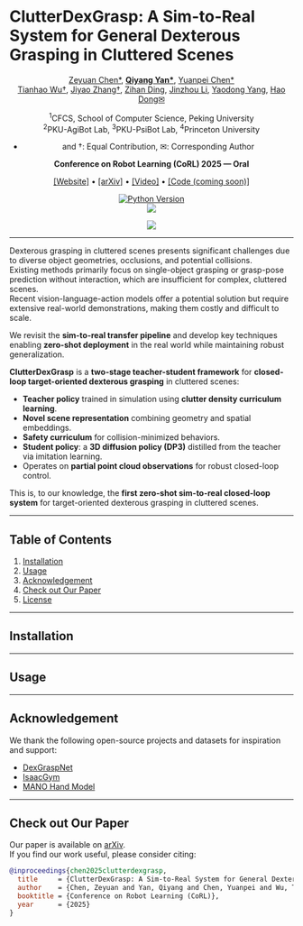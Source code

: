 # ClutterDexGrasp: A Sim-to-Real System for General Dexterous Grasping in Cluttered Scenes
<div align="center">

[Zeyuan Chen*](https://chenzyn.github.io), [**Qiyang Yan\***](https://qiyangyan.github.io/web/), [Yuanpei Chen*](https://cypypccpy.github.io/)  
[Tianhao Wu†](http://tianhaowuhz.github.io/), [Jiyao Zhang†](https://jiyao06.github.io/), [Zihan Ding](https://quantumiracle.github.io/webpage/), [Jinzhou Li](https://kingchou007.github.io/), [Yaodong Yang](https://www.yangyaodong.com/), [Hao Dong✉](https://zsdonghao.github.io/)

<sup>1</sup>CFCS, School of Computer Science, Peking University  
<sup>2</sup>PKU-AgiBot Lab, <sup>3</sup>PKU-PsiBot Lab, <sup>4</sup>Princeton University  

* and †: Equal Contribution, ✉: Corresponding Author  

**Conference on Robot Learning (CoRL) 2025 — Oral**  

[[Website]](https://clutterdexgrasp.github.io/) • [[arXiv]](https://arxiv.org/abs/2506.14317) • [[Video]](https://www.youtube.com/watch?v=RuSxGEG-nlc) • [[Code (coming soon)]](#)  

[![Python Version](https://img.shields.io/badge/Python-3.8+-blue.svg)](#)  
[<img src="https://img.shields.io/badge/Framework-PyTorch-red.svg"/>](https://pytorch.org/)  

![](media/fig1.jpg)  
______________________________________________________________________
</div>

Dexterous grasping in cluttered scenes presents significant challenges due to diverse object geometries, occlusions, and potential collisions.  
Existing methods primarily focus on single-object grasping or grasp-pose prediction without interaction, which are insufficient for complex, cluttered scenes.  
Recent vision-language-action models offer a potential solution but require extensive real-world demonstrations, making them costly and difficult to scale.  

We revisit the **sim-to-real transfer pipeline** and develop key techniques enabling **zero-shot deployment** in the real world while maintaining robust generalization.

**ClutterDexGrasp** is a **two-stage teacher-student framework** for **closed-loop target-oriented dexterous grasping** in cluttered scenes:  

- **Teacher policy** trained in simulation using **clutter density curriculum learning**.  
- **Novel scene representation** combining geometry and spatial embeddings.  
- **Safety curriculum** for collision-minimized behaviors.  
- **Student policy**: a **3D diffusion policy (DP3)** distilled from the teacher via imitation learning.  
- Operates on **partial point cloud observations** for robust closed-loop control.

This is, to our knowledge, the **first zero-shot sim-to-real closed-loop system** for target-oriented dexterous grasping in cluttered scenes.

---

## Table of Contents
1. [Installation](#installation)  
2. [Usage](#usage)  
3. [Acknowledgement](#acknowledgement)  
4. [Check out Our Paper](#check-out-our-paper)  
5. [License](#license)  

---

## Installation
<!-- Empty as requested -->

---

## Usage
<!-- Empty as requested -->

---

## Acknowledgement
We thank the following open-source projects and datasets for inspiration and support:
- [DexGraspNet](https://github.com/PKU-Alignment/DexGraspNet)  
- [IsaacGym](https://developer.nvidia.com/isaac-gym)  
- [MANO Hand Model](https://mano.is.tue.mpg.de/)  

---

## Check out Our Paper
Our paper is available on [arXiv](https://arxiv.org/abs/2506.14317).  
If you find our work useful, please consider citing:  

```bibtex
@inproceedings{chen2025clutterdexgrasp,
  title     = {ClutterDexGrasp: A Sim-to-Real System for General Dexterous Grasping in Cluttered Scenes},
  author    = {Chen, Zeyuan and Yan, Qiyang and Chen, Yuanpei and Wu, Tianhao and Zhang, Jiyao and Ding, Zihan and Li, Jinzhou and Yang, Yaodong and Dong, Hao},
  booktitle = {Conference on Robot Learning (CoRL)},
  year      = {2025}
}
